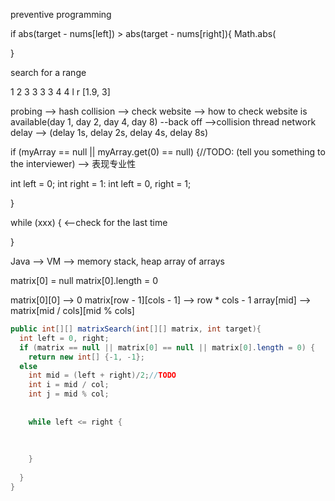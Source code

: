 preventive programming


if abs(target - nums[left]) > abs(target - nums[right]){
    Math.abs(


}


search for a range


1 2 3 3 3 3 4 4
l             r
[1.9, 3]

probing --> hash collision --> check website --> how to check website is available(day 1, day 2, day 4, day 8) --back off -->collision thread network delay --> (delay 1s, delay 2s, delay 4s, delay 8s)


if (myArray == null || myArray.get(0) == null) {//TODO: (tell you something to the interviewer) --> 表现专业性

  int left = 0;
  int right = 1:
  int left = 0, right = 1;


}


while (xxx)  { <--check for the last time



}



Java --> VM --> memory 
stack, heap
array of arrays 


matrix[0] = null
matrix[0].length = 0



matrix[0][0] --> 0
matrix[row - 1][cols - 1] --> row * cols - 1
array[mid] --> matrix[mid / cols][mid % cols]




```java
public int[][] matrixSearch(int[][] matrix, int target){
  int left = 0, right;
  if (matrix == null || matrix[0] == null || matrix[0].length = 0) {
    return new int[] {-1, -1};
  else
    int mid = (left + right)/2;//TODO
    int i = mid / col;
    int j = mid % col;
    
    
    while left <= right {
      
    
    
    }
  
  }
}
```























